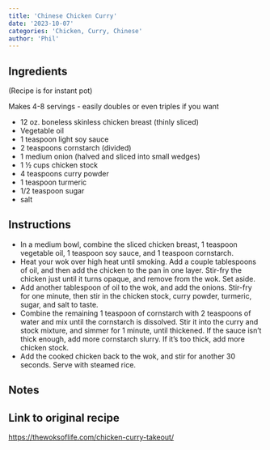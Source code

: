 ```yaml
---
title: 'Chinese Chicken Curry'
date: '2023-10-07'
categories: 'Chicken, Curry, Chinese'
author: 'Phil'
---
```


## Ingredients 
(Recipe is for instant pot)

Makes 4-8 servings - easily doubles or even triples if you want

- 12 oz. boneless skinless chicken breast
(thinly sliced)
- Vegetable oil
- 1 teaspoon light soy sauce
- 2 teaspoons cornstarch (divided)
- 1 medium onion (halved and sliced into small wedges)
- 1 ½ cups chicken stock
- 4 teaspoons curry powder
- 1 teaspoon turmeric
- 1/2 teaspoon sugar
- salt

## Instructions

- In a medium bowl, combine the sliced chicken breast, 1 teaspoon vegetable oil, 1 teaspoon soy sauce, and 1 teaspoon cornstarch.
- Heat your wok over high heat until smoking. Add a couple tablespoons of oil, and then add the chicken to the pan in one layer. Stir-fry the chicken just until it turns opaque, and remove from the wok. Set aside.
- Add another tablespoon of oil to the wok, and add the onions. Stir-fry for one minute, then stir in the chicken stock, curry powder, turmeric, sugar, and salt to taste.
- Combine the remaining 1 teaspoon of cornstarch with 2 teaspoons of water and mix until the cornstarch is dissolved. Stir it into the curry and stock mixture, and simmer for 1 minute, until thickened. If the sauce isn’t thick enough, add more cornstarch slurry. If it’s too thick, add more chicken stock.
- Add the cooked chicken back to the wok, and stir for another 30 seconds. Serve with steamed rice.



## Notes



## Link to original recipe
https://thewoksoflife.com/chicken-curry-takeout/
